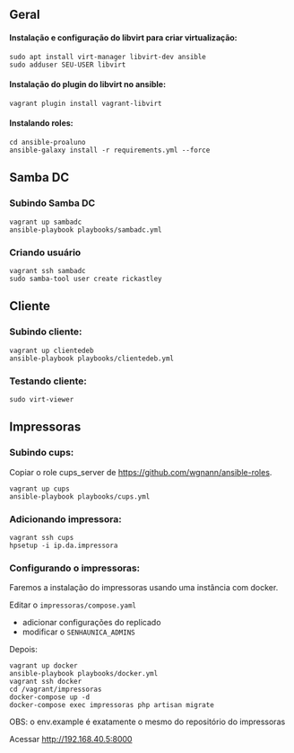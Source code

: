 ## Geral

#### Instalação e configuração do libvirt para criar virtualização:

    sudo apt install virt-manager libvirt-dev ansible
    sudo adduser SEU-USER libvirt

#### Instalação do plugin do libvirt no ansible:

    vagrant plugin install vagrant-libvirt

#### Instalando roles:

    cd ansible-proaluno
    ansible-galaxy install -r requirements.yml --force

## Samba DC

### Subindo Samba DC

    vagrant up sambadc
    ansible-playbook playbooks/sambadc.yml

### Criando usuário

    vagrant ssh sambadc
    sudo samba-tool user create rickastley

## Cliente

### Subindo cliente:

    vagrant up clientedeb
    ansible-playbook playbooks/clientedeb.yml

### Testando cliente:

    sudo virt-viewer

## Impressoras

### Subindo cups:
Copiar o role cups_server de https://github.com/wgnann/ansible-roles.

    vagrant up cups
    ansible-playbook playbooks/cups.yml

### Adicionando impressora:

    vagrant ssh cups
    hpsetup -i ip.da.impressora

### Configurando o impressoras:
Faremos a instalação do impressoras usando uma instância com docker.

Editar o `impressoras/compose.yaml`
  - adicionar configurações do replicado
  - modificar o `SENHAUNICA_ADMINS`

Depois:

    vagrant up docker
    ansible-playbook playbooks/docker.yml
    vagrant ssh docker
    cd /vagrant/impressoras
    docker-compose up -d
    docker-compose exec impressoras php artisan migrate

OBS: o env.example é exatamente o mesmo do repositório do impressoras

Acessar http://192.168.40.5:8000
